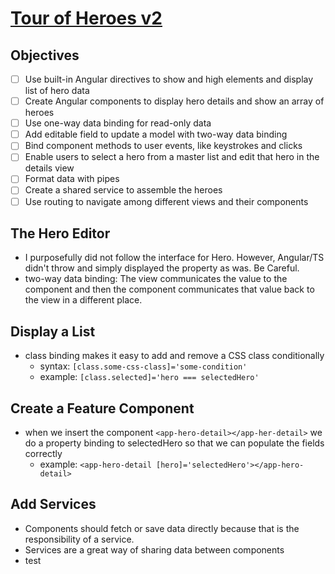 # [Tour of Heroes v2](https://angular.io/tutorial "Tour of Heroes tutorial from angular.io")

## Objectives
- [ ]  Use built-in Angular directives to show and high elements and display list of hero data
- [ ] Create Angular components to display hero details and show an array of heroes
- [ ] Use one-way data binding for read-only data
- [ ] Add editable field to update a model with two-way data binding
- [ ] Bind component methods to user events, like keystrokes and clicks
- [ ] Enable users to select a hero from a master list and edit that hero in the details view
- [ ] Format data with pipes
- [ ] Create a shared service to assemble the heroes
- [ ] Use routing to navigate among different views and their components

## The Hero Editor
- I purposefully did not follow the interface for Hero. However, Angular/TS didn't throw and simply displayed the property as was. Be Careful.
- two-way data binding: The view communicates the value to the component and then the component communicates that value back to the view in a different place.

## Display a List
- class binding makes it easy to add and remove a CSS class conditionally
    - syntax: `[class.some-css-class]='some-condition'`
    - example: `[class.selected]='hero === selectedHero'`

## Create a Feature Component
- when we insert the component `<app-hero-detail></app-her-detail>` we do a property binding to selectedHero so that we can populate the fields correctly
    - example: `<app-hero-detail [hero]='selectedHero'></app-hero-detail>`

## Add Services
- Components should fetch or save data directly because that is the responsibility of a service.
- Services are a great way of sharing data between components
- test
